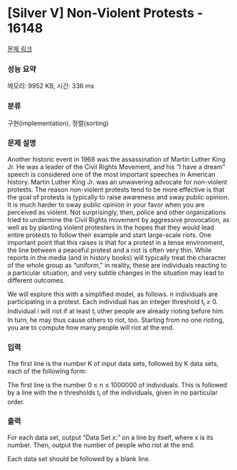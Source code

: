 # [Silver V] Non-Violent Protests - 16148 

[문제 링크](https://www.acmicpc.net/problem/16148) 

### 성능 요약

메모리: 9952 KB, 시간: 336 ms

### 분류

구현(implementation), 정렬(sorting)

### 문제 설명

<p>Another historic event in 1968 was the assassination of Martin Luther King Jr. He was a leader of the Civil Rights Movement, and his “I have a dream” speech is considered one of the most important speeches in American history. Martin Luther King Jr. was an unwavering advocate for non-violent protests. The reason non-violent protests tend to be more effective is that the goal of protests is typically to raise awareness and sway public opinion. It is much harder to sway public opinion in your favor when you are perceived as violent. Not surprisingly, then, police and other organizations tried to undermine the Civil Rights movement by aggressive provocation, as well as by planting violent protesters in the hopes that they would lead entire protests to follow their example and start large-scale riots. One important point that this raises is that for a protest in a tense environment, the line between a peaceful protest and a riot is often very thin. While reports in the media (and in history books) will typically treat the character of the whole group as “uniform,” in reality, these are individuals reacting to a particular situation, and very subtle changes in the situation may lead to different outcomes.</p>

<p>We will explore this with a simplified model, as follows. n individuals are participating in a protest. Each individual has an integer threshold t<sub>i</sub> ≥ 0. Individual i will riot if at least t<sub>i</sub> other people are already rioting before him. In turn, he may thus cause others to riot, too. Starting from no one rioting, you are to compute how many people will riot at the end.</p>

### 입력 

 <p>The first line is the number K of input data sets, followed by K data sets, each of the following form:</p>

<p>The first line is the number 0 ≤ n ≤ 1000000 of individuals. This is followed by a line with the n thresholds t<sub>i</sub> of the individuals, given in no particular order.</p>

### 출력 

 <p>For each data set, output “Data Set x:” on a line by itself, where x is its number. Then, output the number of people who riot at the end.</p>

<p>Each data set should be followed by a blank line.</p>

